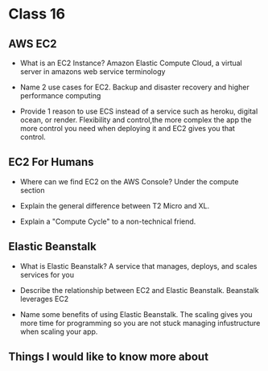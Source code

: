 # Class 16

## AWS EC2

- What is an EC2 Instance? Amazon Elastic Compute Cloud, a virtual server in amazons web service terminology

- Name 2 use cases for EC2. Backup and disaster recovery and higher performance computing

- Provide 1 reason to use ECS instead of a service such as heroku, digital ocean, or render. Flexibility and control,the more complex the app the more control you need when deploying it and EC2 gives you that control.

## EC2 For Humans

- Where can we find EC2 on the AWS Console? Under the compute section

- Explain the general difference between T2 Micro and XL. 

- Explain a "Compute Cycle" to a non-technical friend.

## Elastic Beanstalk

- What is Elastic Beanstalk? A service that manages, deploys, and scales services for you

- Describe the relationship between EC2 and Elastic Beanstalk. Beanstalk leverages EC2 

- Name some benefits of using Elastic Beanstalk. The scaling gives you more time for programming so you are not stuck managing infustructure when scaling your app.

## Things I would like to know more about
